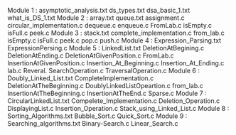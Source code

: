 Module 1 :
    asymptotic_analysis.txt
    ds_types.txt
    dsa_basic_1.txt
    what_is_DS_1.txt
Module 2 :
    array.txt
    queue.txt
    assignment.c
    circular_implementation.c
    dequeue.c
    enqueue.c
    FromLab.c
    isEmpty.c
    isFull.c
    peek.c
Module 3 :
    stack.txt
    complete_implementation.c
    from_lab.c
    isEmpty.c
    isFull.c
    peek.c
    pop.c
    push.c
Module 4 :
    Expression_Parsing.txt
    ExpressionPersing.c
Module 5 :
    LinkedList.txt
    DeletionAtBegining.c
    DeletionAtEnding.c
    DeletionAtGivenPosition.c
    FromLab.c
    InsertionAtGivenPosition.c
    Insertion_At_Beginning.c
    Insertion_At_Ending.c
    lab.c
    Reveral.
    SearchOperation.c
    TraversalOperation.c
Module 6 :
    Doubly_Linked_List.txt
    CompleteImplementation.c
    DeletionAtTheBeginning.c
    DoublyLinkedListOpeartion.c
    from_lab.c
    InsertionAtTheBeginning.c
    InsertionAtTheEnd.c
    Sparse.c
Module 7 :
    CircularLinkedList.txt
    Compelete_Implementation.c
    Deletion_Operation.c
    DisplayingList.c
    Insertion_Operation.c
    Stack_using_Linked_List.c
Module 8 :
    Sorting_Algorithms.txt
    Bubble_Sort.c
    Quick_Sort.c
Module 9 :
    Searching_algorithms.txt
    Binary-Search.c
    Linear_Search.c

        